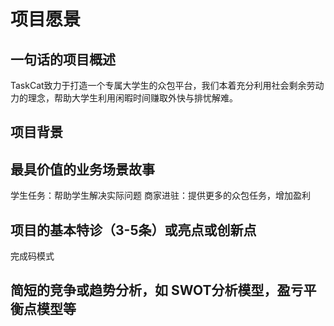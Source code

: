 # 项目愿景

## 一句话的项目概述
TaskCat致力于打造一个专属大学生的众包平台，我们本着充分利用社会剩余劳动力的理念，帮助大学生利用闲暇时间赚取外快与排忧解难。

## 项目背景


## 最具价值的业务场景故事
学生任务：帮助学生解决实际问题
商家进驻：提供更多的众包任务，增加盈利
## 项目的基本特诊（3-5条）或亮点或创新点
完成码模式

## 简短的竞争或趋势分析，如 SWOT分析模型，盈亏平衡点模型等
